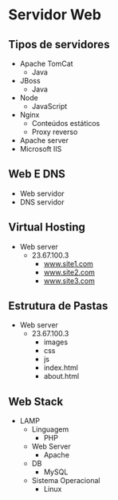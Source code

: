 # Servidor Web
## Tipos de servidores
* Apache TomCat
    + Java
* JBoss
    + Java
* Node
    + JavaScript
* Nginx
    + Conteúdos estáticos
    + Proxy reverso
* Apache server
* Microsoft IIS

## Web E DNS
* Web servidor
* DNS servidor

## Virtual Hosting
* Web server
    + 23.67.100.3
        - www.site1.com
        - www.site2.com
        - www.site3.com

## Estrutura de Pastas
* Web server
    + 23.67.100.3
        - images
        - css
        - js
        - index.html
        - about.html

## Web Stack
* LAMP
    + Linguagem
        - PHP
    + Web Server
        - Apache
    + DB
        - MySQL
    + Sistema Operacional
        - Linux